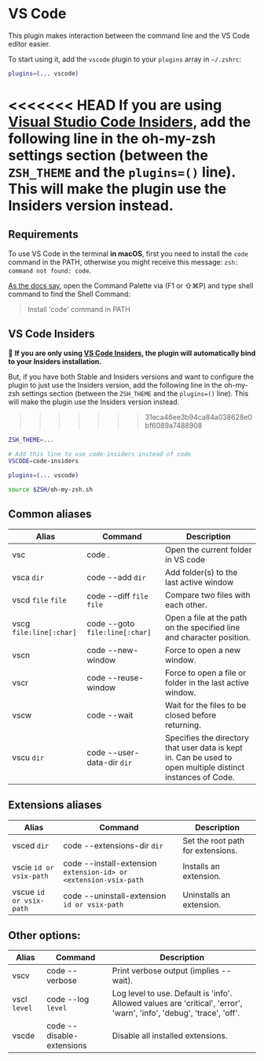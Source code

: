 # VS Code

This plugin makes interaction between the command line and the VS Code editor easier.

To start using it, add the `vscode` plugin to your `plugins` array in `~/.zshrc`:

```zsh
plugins=(... vscode)
```

<<<<<<< HEAD
If you are using [Visual Studio Code Insiders](https://code.visualstudio.com/insiders/),
add the following line in the oh-my-zsh settings section (between the `ZSH_THEME` and
the `plugins=()` line). This will make the plugin use the Insiders version instead.
=======
## Requirements

To use VS Code in the terminal **in macOS**, first you need to install the `code` command in the PATH,
otherwise you might receive this message: `zsh: command not found: code`.

[As the docs say](https://code.visualstudio.com/docs/setup/mac#_launching-from-the-command-line), open
the Command Palette via (F1 or ⇧⌘P) and type shell command to find the Shell Command:
> Install 'code' command in PATH

## VS Code Insiders

🍏 **If you are only using [VS Code Insiders](https://code.visualstudio.com/insiders/), the plugin will automatically bind to your Insiders installation.**

But, if you have both Stable and Insiders versions and want to configure the plugin to just use the Insiders version, add the following line in the oh-my-zsh settings section (between the `ZSH_THEME` and the `plugins=()` line). This will make the plugin use the Insiders version instead.
>>>>>>> 31eca46ee3b94ca84a038628e0bf6089a7488908

```zsh
ZSH_THEME=...

# Add this line to use code-insiders instead of code
VSCODE=code-insiders

plugins=(... vscode)

source $ZSH/oh-my-zsh.sh
```

## Common aliases

| Alias                   | Command                        | Description                                                                                                 |
| ----------------------- | ------------------------------ | ----------------------------------------------------------------------------------------------------------- |
| vsc                     | code .                         | Open the current folder in VS code                                                                          |
| vsca `dir`              | code --add `dir`               | Add folder(s) to the last active window                                                                     |
| vscd `file` `file`      | code --diff `file` `file`      | Compare two files with each other.                                                                          |
| vscg `file:line[:char]` | code --goto `file:line[:char]` | Open a file at the path on the specified line and character position.                                       |
| vscn                    | code --new-window              | Force to open a new window.                                                                                 |
| vscr                    | code --reuse-window            | Force to open a file or folder in the last active window.                                                   |
| vscw                    | code --wait                    | Wait for the files to be closed before returning.                                                           |
| vscu `dir`              | code --user-data-dir `dir`     | Specifies the directory that user data is kept in. Can be used to open multiple distinct instances of Code. |

## Extensions aliases

| Alias                   | Command                                                          | Description                       |
| ----------------------- | ---------------------------------------------------------------- | --------------------------------- |
| vsced `dir`             | code --extensions-dir `dir`                                      | Set the root path for extensions. |
| vscie `id or vsix-path` | code --install-extension `extension-id> or <extension-vsix-path` | Installs an extension.            |
| vscue `id or vsix-path` | code --uninstall-extension `id or vsix-path`                     | Uninstalls an extension.          |

## Other options:

| Alias        | Command                   | Description                                                                                                           |
| ------------ | ------------------------- | --------------------------------------------------------------------------------------------------------------------- |
| vscv         | code --verbose            | Print verbose output (implies --wait).                                                                                |
| vscl `level` | code --log `level`        | Log level to use. Default is 'info'. Allowed values are 'critical', 'error', 'warn', 'info', 'debug', 'trace', 'off'. |
| vscde        | code --disable-extensions | Disable all installed extensions.                                                                                     |

